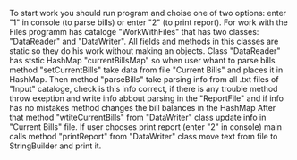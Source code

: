 To start work you should run program and choise one of two options: enter "1" in console (to parse bills) or enter "2" (to print report).
For work with the Files programm has cataloge "WorkWithFiles" that has two classes: "DataReader" and "DataWriter". 
All fields and methods in this classes are static so they do his work without making an objects.
Class "DataReader" has ststic HashMap "currentBillsMap" so when user whant to parse bills method "setCurrentBills" take data from file "Current Bills" and places it in HashMap.
Then method "parseBills" take parsing info from all .txt files of "Input" cataloge, check is this info correct, 
if there is any trouble method throw exeption and write info abbout parsing in the "ReportFile" and if info has no mistakes method changes the bill balances in the HashMap
After that method "wtiteCurrentBills" from "DataWriter" class update info in "Current Bills" file. 
If user chooses print report (enter "2" in console) main calls method "printReport" from "DataWriter" class move text from file to StringBuilder and print it.

